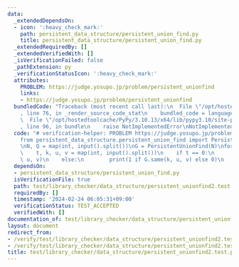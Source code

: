 ```yaml
---
data:
  _extendedDependsOn:
  - icon: ':heavy_check_mark:'
    path: persistent_data_structure/persistent_union_find.py
    title: persistent_data_structure/persistent_union_find.py
  _extendedRequiredBy: []
  _extendedVerifiedWith: []
  _isVerificationFailed: false
  _pathExtension: py
  _verificationStatusIcon: ':heavy_check_mark:'
  attributes:
    PROBLEM: https://judge.yosupo.jp/problem/persistent_unionfind
    links:
    - https://judge.yosupo.jp/problem/persistent_unionfind
  bundledCode: "Traceback (most recent call last):\n  File \"/opt/hostedtoolcache/PyPy/3.10.13/x64/lib/pypy3.10/site-packages/onlinejudge_verify/documentation/build.py\"\
    , line 76, in _render_source_code_stat\n    bundled_code = language.bundle(\n\
    \  File \"/opt/hostedtoolcache/PyPy/3.10.13/x64/lib/pypy3.10/site-packages/onlinejudge_verify/languages/python.py\"\
    , line 96, in bundle\n    raise NotImplementedError\nNotImplementedError\n"
  code: "# verification-helper: PROBLEM https://judge.yosupo.jp/problem/persistent_unionfind\n\
    from persistent_data_structure.persistent_union_find import PersistentUnionFind\n\
    \nN, Q = map(int, input().split())\nG = PersistentUnionFind(N)\nfor _ in range(Q):\n\
    \    t, k, u, v = map(int, input().split())\n    if t == 0:\n        G.merge(k,\
    \ u, v)\n    else:\n        print(1 if G.same(k, u, v) else 0)\n        G.update()\n"
  dependsOn:
  - persistent_data_structure/persistent_union_find.py
  isVerificationFile: true
  path: test/library_checker/data_structure/persistent_unionfind2.test.py
  requiredBy: []
  timestamp: '2024-02-24 06:05:31+09:00'
  verificationStatus: TEST_ACCEPTED
  verifiedWith: []
documentation_of: test/library_checker/data_structure/persistent_unionfind2.test.py
layout: document
redirect_from:
- /verify/test/library_checker/data_structure/persistent_unionfind2.test.py
- /verify/test/library_checker/data_structure/persistent_unionfind2.test.py.html
title: test/library_checker/data_structure/persistent_unionfind2.test.py
---
```


